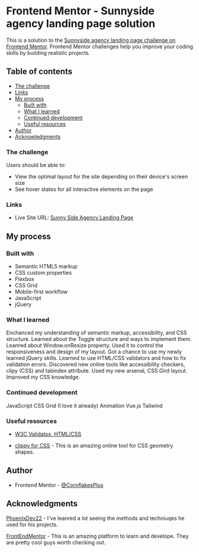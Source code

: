 # Frontend Mentor - Sunnyside agency landing page solution

This is a solution to the [Sunnyside agency landing page challenge on Frontend Mentor](https://www.frontendmentor.io/challenges/sunnyside-agency-landing-page-7yVs3B6ef). Frontend Mentor challenges help you improve your coding skills by building realistic projects.

## Table of contents

  - [The challenge](#the-challenge)
  - [Links](#links)
- [My process](#my-process)
  - [Built with](#built-with)
  - [What I learned](#what-i-learned)
  - [Continued development](#continued-development)
  - [Useful resources](#useful-resources)
- [Author](#author)
- [Acknowledgments](#acknowledgments)


### The challenge

Users should be able to:

- View the optimal layout for the site depending on their device's screen size
- See hover states for all interactive elements on the page


### Links

- Live Site URL: [Sunny Side Agency Landing Page](https://sunny-side-agency-landing-page-corn.netlify.app/)

## My process

### Built with

- Semantic HTML5 markup
- CSS custom properties
- Flexbox
- CSS Grid
- Mobile-first workflow
- JavaScript
- jQuery

### What I learned

Enchanced my understanding of semantic markup, accessibility, and CSS structure.
Learned about the Toggle structure and ways to implement them.
Leanred about Window.onResize property. Used it to control the responsiveness and design of my layout.
Got a chance to use my newly learned jQuery skills.
Learned to use HTML/CSS validators and how to fix validation errors.
Discovered new online tools like accessibility checkers, clipy (CSS) and tabindex attribute.
Used my new arsenal, CSS Gird layout.
Improved my CSS knowledge.

### Continued development

JavaScript
CSS Grid (I love it already)
Animation
Vue.js
Tailwind

### Useful resources

- [W3C Validatos, HTML/CSS](https://validator.w3.org/)

- [clippy for CSS](https://bennettfeely.com/clippy/) - This is an amazing online tool for CSS geometry shapes.

## Author

- Frontend Mentor - [@CornflakesPlus](https://www.frontendmentor.io/profile/CornflakesPlus)

## Acknowledgments

[PhoenixDev22](https://www.frontendmentor.io/profile/PhoenixDev22) - I've leanred a lot seeing the methods and techniuqes he used for his projects.

[FrontEndMentor](https://www.frontendmentor.io) - This is an amazing platform to learn and develope. They are pretty cool guys worth checking out.

